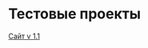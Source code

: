 # Тестовые проекты

[Сайт v 1.1](https://altoskey.github.io/Ver_1/ "Ver 1.0 Прикручены свистоперделки")
